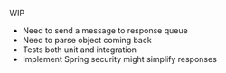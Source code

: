 WIP
- Need to send a message to response queue
- Need to parse object coming back
- Tests both unit and integration
- Implement Spring security might simplify responses